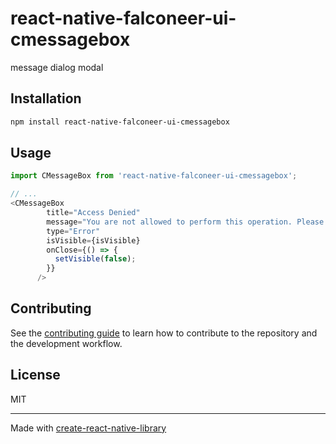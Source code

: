 # react-native-falconeer-ui-cmessagebox

message dialog modal

## Installation

```sh
npm install react-native-falconeer-ui-cmessagebox
```

## Usage

```js
import CMessageBox from 'react-native-falconeer-ui-cmessagebox';

// ...
<CMessageBox
        title="Access Denied"
        message="You are not allowed to perform this operation. Please contact administrator."
        type="Error"
        isVisible={isVisible}
        onClose={() => {
          setVisible(false);
        }}
      />
```

## Contributing

See the [contributing guide](CONTRIBUTING.md) to learn how to contribute to the repository and the development workflow.

## License

MIT

---

Made with [create-react-native-library](https://github.com/callstack/react-native-builder-bob)
